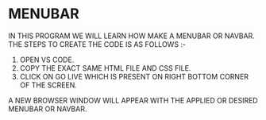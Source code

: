 # MENUBAR

IN THIS PROGRAM WE WILL LEARN HOW MAKE A MENUBAR OR NAVBAR. THE STEPS TO CREATE THE CODE IS AS FOLLOWS :-
1) OPEN VS CODE.
2) COPY THE EXACT SAME HTML FILE AND CSS FILE.
3) CLICK ON GO LIVE WHICH IS PRESENT ON RIGHT BOTTOM CORNER OF THE SCREEN.

A NEW BROWSER WINDOW WILL APPEAR WITH THE APPLIED OR DESIRED MENUBAR OR NAVBAR.
